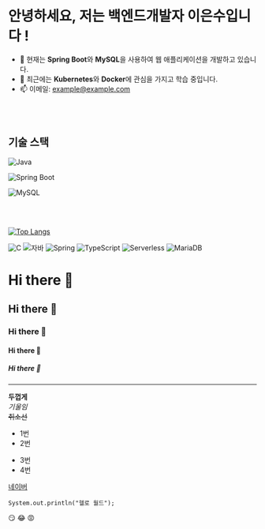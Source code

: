 # 안녕하세요, 저는 백엔드개발자 이은수입니다 !
- 🔭 현재는 **Spring Boot**와 **MySQL**을 사용하여 웹 애플리케이션을 개발하고 있습니다.
- 🌱 최근에는 **Kubernetes**와 **Docker**에 관심을 가지고 학습 중입니다.
- 📫 이메일: example@example.com

<br><br>

## 기술 스택
![Java](https://img.shields.io/badge/Java-007396?style=for-the-badge&logo=java&logoColor=white)

![Spring Boot](https://img.shields.io/badge/Spring%20Boot-6DB33F?style=for-the-badge&logo=spring-boot&logoColor=white)

![MySQL](https://img.shields.io/badge/MySQL-4479A1?style=for-the-badge&logo=mysql&logoColor=white)

<br><br>

[![Top Langs](https://github-readme-stats.vercel.app/api/top-langs/?username=supreme4rest)](https://github.com/supreme4rest/github-readme-stats)


![C](https://img.shields.io/badge/-C-123456?style=flat-square&logo=C&logoColor=black)
![자바](https://img.shields.io/badge/-자바-007396?style=flat&logo=Java&logoColor=ffffff)
![Spring](https://img.shields.io/badge/-Spring-6DB33F?style=for-the-badge&logo=Spring&logoColor=white)
![TypeScript](https://img.shields.io/badge/-TypeScript-3178C6?style=flat-square&logo=TypeScript&logoColor=white)
![Serverless](https://img.shields.io/badge/-Serverless-FD5750?style=flat-square&logo=Serverless&logoColor=magenta)
![MariaDB](https://img.shields.io/badge/-MariaDB-1F305F?style=flat-square&logo=mariadb&logoColor=white)


# Hi there 👋
## Hi there 👋
### Hi there 👋
#### Hi there 👋
##### Hi there 👋
---
**두껍게** <br>
*기울임* <br>
~~취소선~~ <br>
* 1번
* 2번
- 3번
- 4번

[네이버](https://naver.com)

```
System.out.println("헬로 월드");
```
:smirk:
:joy:
:rage:
